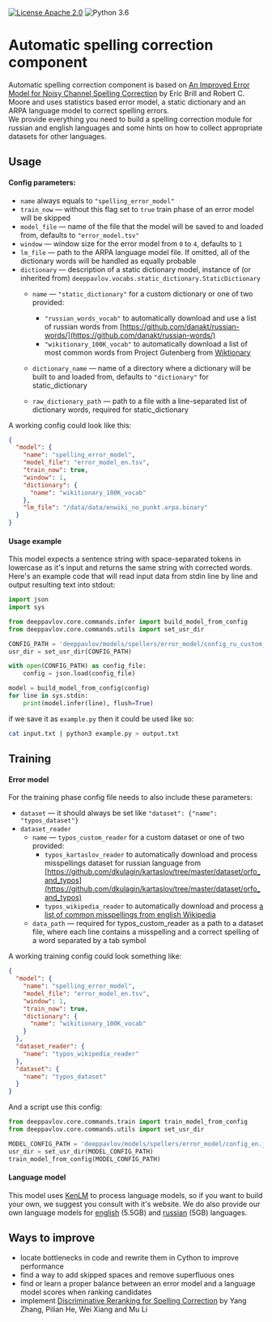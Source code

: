 [![License Apache 2.0](https://img.shields.io/badge/license-Apache%202.0-blue.svg)](/LICENSE.txt)
![Python 3.6](https://img.shields.io/badge/python-3.6-green.svg)

# Automatic spelling correction component

Automatic spelling correction component is based on
[An Improved Error Model for Noisy Channel Spelling Correction](http://www.aclweb.org/anthology/P00-1037)
by Eric Brill and Robert C. Moore and uses statistics based error model,
a static dictionary and an ARPA language model to correct spelling errors.  
We provide everything you need to build a spelling correction module for russian and english languages
and some hints on how to collect appropriate datasets for other languages.

## Usage

#### Config parameters:  
* `name` always equals to `"spelling_error_model"`
* `train_now` — without this flag set to `true` train phase of an error model will be skipped
* `model_file` — name of the file that the model will be saved to and loaded from, defaults to `"error_model.tsv"` 
* `window` — window size for the error model from `0` to `4`, defaults to `1`
* `lm_file` — path to the ARPA language model file. If omitted, all of the dictionary words will be handled as equally probable
* `dictionary` — description of a static dictionary model, instance of (or inherited from) `deeppavlov.vocabs.static_dictionary.StaticDictionary`
    * `name` — `"static_dictionary"` for a custom dictionary or one of two provided:
        * `"russian_words_vocab"` to automatically download and use a list of russian words from [https://github.com/danakt/russian-words/](https://github.com/danakt/russian-words/)  
        * `"wikitionary_100K_vocab"` to automatically download a list of most common words from Project Gutenberg from [Wiktionary](https://en.wiktionary.org/wiki/Wiktionary:Frequency_lists#Project_Gutenberg)
     
    * `dictionary_name` — name of a directory where a dictionary will be built to and loaded from, defaults to `"dictionary"` for static_dictionary
    * `raw_dictionary_path` — path to a file with a line-separated list of dictionary words, required for static_dictionary

A working config could look like this:

```json
{
  "model": {
    "name": "spelling_error_model",
    "model_file": "error_model_en.tsv",
    "train_now": true,
    "window": 1,
    "dictionary": {
      "name": "wikitionary_100K_vocab"
    },
    "lm_file": "/data/data/enwiki_no_punkt.arpa.binary"
  }
}
```

#### Usage example
This model expects a sentence string with space-separated tokens in lowercase as it's input and returns the same string with corrected words.
Here's an example code that will read input data from stdin line by line and output resulting text into stdout:

```python
import json
import sys

from deeppavlov.core.commands.infer import build_model_from_config
from deeppavlov.core.commands.utils import set_usr_dir

CONFIG_PATH = 'deeppavlov/models/spellers/error_model/config_ru_custom_vocab.json'
usr_dir = set_usr_dir(CONFIG_PATH)

with open(CONFIG_PATH) as config_file:
    config = json.load(config_file)

model = build_model_from_config(config)
for line in sys.stdin:
    print(model.infer(line), flush=True)
```

if we save it as `example.py` then it could be used like so:

```bash
cat input.txt | python3 example.py > output.txt
```

## Training

#### Error model

For the training phase config file needs to also include these parameters:

* `dataset` — it should always be set like `"dataset": {"name": "typos_dataset"}`
* `dataset_reader`
    * `name` — `typos_custom_reader` for a custom dataset or one of two provided:
        * `typos_kartaslov_reader` to automatically download and process misspellings dataset for russian language from
         [https://github.com/dkulagin/kartaslov/tree/master/dataset/orfo_and_typos](https://github.com/dkulagin/kartaslov/tree/master/dataset/orfo_and_typos)
        * `typos_wikipedia_reader` to automatically download and process
         [a list of common misspellings from english Wikipedia](https://en.wikipedia.org/wiki/Wikipedia:Lists_of_common_misspellings/For_machines)
    * `data_path` — required for typos_custom_reader as a path to a dataset file,
     where each line contains a misspelling and a correct spelling of a word separated by a tab symbol

A working training config could look something like:

```json
{
  "model": {
    "name": "spelling_error_model",
    "model_file": "error_model_en.tsv",
    "window": 1,
    "train_now": true,
    "dictionary": {
      "name": "wikitionary_100K_vocab"
    }
  },
  "dataset_reader": {
    "name": "typos_wikipedia_reader"
  },
  "dataset": {
    "name": "typos_dataset"
  }
}
```

And a script use this config:

```python
from deeppavlov.core.commands.train import train_model_from_config
from deeppavlov.core.commands.utils import set_usr_dir

MODEL_CONFIG_PATH = 'deeppavlov/models/spellers/error_model/config_en.json'
usr_dir = set_usr_dir(MODEL_CONFIG_PATH)
train_model_from_config(MODEL_CONFIG_PATH)
```

#### Language model

This model uses [KenLM](http://kheafield.com/code/kenlm/) to process language models, so if you want to build your own,
we suggest you consult with it's website. We do also provide our own language models for
[english](http://lnsigo.mipt.ru/export/lang_models/en_wiki_no_punkt.arpa.binary.gz) \(5.5GB\) and
[russian](http://lnsigo.mipt.ru/export/lang_models/ru_wiyalen_no_punkt.arpa.binary.gz) \(5GB\) languages.

## Ways to improve

* locate bottlenecks in code and rewrite them in Cython to improve performance
* find a way to add skipped spaces and remove superfluous ones
* find or learn a proper balance between an error model and a language model scores when ranking candidates
* implement [Discriminative Reranking for Spelling Correction](http://www.aclweb.org/anthology/Y06-1009)
by Yang Zhang, Pilian He, Wei Xiang and Mu Li